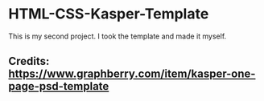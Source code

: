 # HTML-CSS-Kasper-Template
This is my second project. I took the template and made it myself.
## Credits: https://www.graphberry.com/item/kasper-one-page-psd-template
